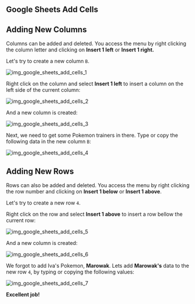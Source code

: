 Google Sheets Add Cells
---

Adding New Columns
---
Columns can be added and deleted. You access the menu by right clicking the column letter and clicking on **Insert 1 left** or **Insert 1 right.**

Let's try to create a new column `B`.

![img_google_sheets_add_cells_1](https://user-images.githubusercontent.com/47166768/191951115-512bf2b8-e646-401a-ac03-0a849b8ab57b.png)

Right click on the column and select **Insert 1 left** to insert a column on the left side of the current column:

![img_google_sheets_add_cells_2](https://user-images.githubusercontent.com/47166768/191951373-a77bcf7f-f550-4064-9b53-0c0eaa893f14.png)

And a new column is created:

![img_google_sheets_add_cells_3](https://user-images.githubusercontent.com/47166768/191951413-5e0ec447-7a26-4671-b891-7f54591fcb9e.png)

Next, we need to get some Pokemon trainers in there. Type or copy the following data in the new column `B`:

![img_google_sheets_add_cells_4](https://user-images.githubusercontent.com/47166768/191951454-a477ad54-34e6-42ed-be22-67f44c838b33.png)






Adding New Rows
---
Rows can also be added and deleted. You access the menu by right clicking the row number and clicking on **Insert 1 below** or **Insert 1 above**.

Let's try to create a new row `4`.

Right click on the row and select **Insert 1 above** to insert a row bellow the current row:

![img_google_sheets_add_cells_5](https://user-images.githubusercontent.com/47166768/191951602-2b0dca09-382c-4744-918e-fa764b1e5e13.png)

And a new column is created:

![img_google_sheets_add_cells_6](https://user-images.githubusercontent.com/47166768/191951630-926bbf01-d0ff-4c52-9cd3-bc960d7d79d0.png)


We forgot to add Iva's Pokemon, **Marowak**. Lets add **Marowak's** data to the new row `4`, by typing or copying the following values:

![img_google_sheets_add_cells_7](https://user-images.githubusercontent.com/47166768/191951755-3f6654bb-5217-4f59-a5fe-eac52fc5f533.png)

**Excellent job!**
